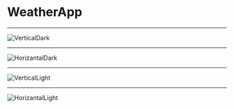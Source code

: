 # WeatherApp

--------------------------------------------------------------------------------------

![VerticalDark](../master/WeatherApp/ScreenShots/VerticalDark.png)

--------------------------------------------------------------------------------------

![HorizantalDark](../master/WeatherApp/ScreenShots/HorizontalDark.png)

--------------------------------------------------------------------------------------

![VerticalLight](../master/WeatherApp/ScreenShots/VerticalLight.png)

--------------------------------------------------------------------------------------

![HorizantalLight](../master/WeatherApp/ScreenShots/HorizantalLight.png)
